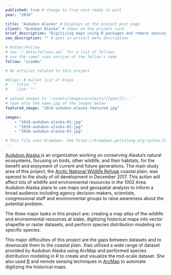 ```yaml
---
published: true # change to true once ready to post
year: "2018"

title: "Audubon Alaska" # Displays on the project post page
client: "Audubon Alaska" # shows on the project card
brief_description: "Digitizing maps using R packages and remote sensing techniques" # shows on the project card
seo_description: "" # goes in project meta description

# Author/Fellow
# see `/_data/fellows.yml` for a list of fellows
# use the camel case version of the fellow's name
fellow: "xiaoWu"

# No articles related to this project

#blogs: # bullet list of blogs
#  - title: ""
#    link: ""

# upload images to `/assets/images/projects/{{year}}/...`
# type only the name.jpg of the images below
featured_image: "2018-audubon-alaska-featured.jpg"

images:
    - "2018-audubon-alaska-01.jpg"
    - "2018-audubon-alaska-02.jpg"
    - "2018-audubon-alaska-03.jpg"

# This file uses Kramdown. See https://kramdown.gettalong.org/syntax.html for syntax
---
```

[Audubon Alaska ](http://ak.audubon.org/)is an organization working on conserving Alaska’s natural ecosystems, focusing on birds, other wildlife, and their habitats, for the benefit and enjoyment of current and future generations. The main study area of this project, the [Arctic National Wildlife Refuge](https://en.wikipedia.org/wiki/Arctic_National_Wildlife_Refuge) coastal plain, was opened to the study of oil development in December 2017. This action will affect lots of wildlife and environmental resources in the 1002 Area. Audubon Alaska plans to use maps and geospatial analysis to inform a broad audience including agency decision-makers, scientists, congressional staff and environmental groups to raise awareness about the potential problem.

The three major tasks in this project are: creating a map atlas of the wildlife and environmental resources at stake, digitizing historical maps into vector shapefile or raster datasets, and perform species distribution modeling on specific species.

This major difficulties of this project are the gaps between datasets and to downscale them to the coastal plain. Xiao utilized a wide range of dataset provided by Audubon Alaska using ArcMap and performed species distribution modeling in R to create and visualize the mid-scale dataset. She also used [R](https://en.wikipedia.org/wiki/R_(programming_language)) and remote sensing techniques in [ArcMap](https://en.wikipedia.org/wiki/ArcMap) to automate digitizing the historical maps.
